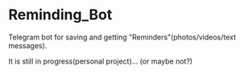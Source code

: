 # Reminding_Bot

Telegram bot for saving and getting "Reminders"(photos/videos/text messages).

It is still in progress(personal project)... (or maybe not?)
